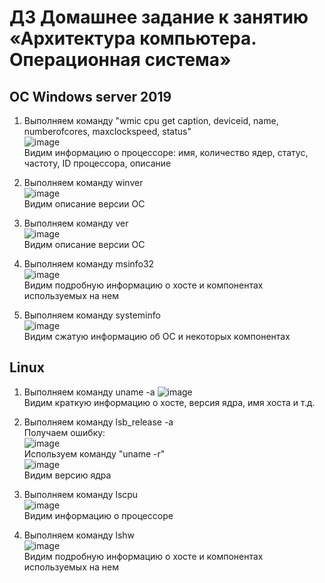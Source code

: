 # ДЗ Домашнее задание к занятию «Архитектура компьютера. Операционная система»  

## ОС Windows server 2019  

1. Выполняем команду "wmic cpu get caption, deviceid, name, numberofcores, maxclockspeed, status"  
   ![image](https://github.com/user-attachments/assets/60539c76-21c1-4c3a-b471-e5bbc44adee8)  
Видим информацию о процессоре: имя, количество ядер, статус, частоту, ID процессора, описание  

2. Выполняем команду winver  
   ![image](https://github.com/user-attachments/assets/5d3caade-55d6-4731-ab93-186fd7f1731b)  
Видим описание версии ОС  

3. Выполняем команду ver  
   ![image](https://github.com/user-attachments/assets/e77f0a58-7428-4a26-8072-da0ddd359a35)  
   Видим описание версии ОС  

4. Выполняем команду msinfo32  
   ![image](https://github.com/user-attachments/assets/de529c19-689f-4de4-8f56-95c2a15f915e)  
   Видим подробную информацию о хосте и компонентах используемых на нем  

5. Выполняем команду systeminfo  
   ![image](https://github.com/user-attachments/assets/61ed93cb-fd87-4271-8e71-f3ef2e7e6629)  
   Видим сжатую информацию об ОС и некоторых компонентах  

## Linux  

1. Выполняем команду uname -a
   ![image](https://github.com/user-attachments/assets/52067998-2ba5-4161-b90f-cc18e92fd1e4)  
      Видим краткую информацию о хосте, версия ядра, имя хоста и т.д.  
   
3. Выполняем команду lsb_release -a  
   Получаем ошибку:  
   ![image](https://github.com/user-attachments/assets/f761bb3e-0c8b-4135-a71d-92130fdd6cfd)  
   Используем команду "uname -r"  
   ![image](https://github.com/user-attachments/assets/15f2b0df-7848-4a54-8cf6-65cedf0fa89b)  
   Видим версию ядра  
      
4. Выполняем команду lscpu  
   ![image](https://github.com/user-attachments/assets/aa9e57e1-0b66-4ef3-8f83-1a7ec6487c3d)  
   Видим информацию о процессоре
   
5. Выполняем команду lshw  
   ![image](https://github.com/user-attachments/assets/e308a663-eba4-4bf4-806c-97f766d02f66)  
   Видим подробную информацию о хосте и компонентах используемых на нем  
